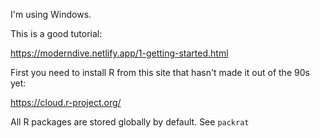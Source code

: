 I'm using Windows.

This is a good tutorial:

https://moderndive.netlify.app/1-getting-started.html

First you need to install R from this site that hasn't made it out of the 90s yet:

https://cloud.r-project.org/

All R packages are stored globally by default. See `packrat`